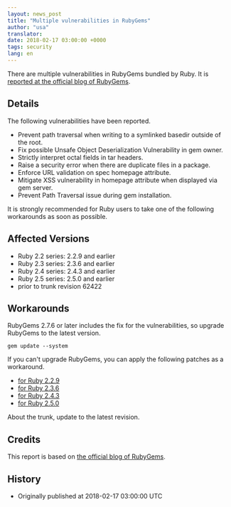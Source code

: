 ```yaml
---
layout: news_post
title: "Multiple vulnerabilities in RubyGems"
author: "usa"
translator:
date: 2018-02-17 03:00:00 +0000
tags: security
lang: en
---
```


There are multiple vulnerabilities in RubyGems bundled by Ruby.
It is [reported at the official blog of RubyGems](http://blog.rubygems.org/2018/02/15/2.7.6-released.html).

## Details

The following vulnerabilities have been reported.

* Prevent path traversal when writing to a symlinked basedir outside of the root.
* Fix possible Unsafe Object Deserialization Vulnerability in gem owner.
* Strictly interpret octal fields in tar headers.
* Raise a security error when there are duplicate files in a package.
* Enforce URL validation on spec homepage attribute.
* Mitigate XSS vulnerability in homepage attribute when displayed via gem server.
* Prevent Path Traversal issue during gem installation.

It is strongly recommended for Ruby users to take one of the following workarounds as soon as possible.

## Affected Versions

* Ruby 2.2 series: 2.2.9 and earlier
* Ruby 2.3 series: 2.3.6 and earlier
* Ruby 2.4 series: 2.4.3 and earlier
* Ruby 2.5 series: 2.5.0 and earlier
* prior to trunk revision 62422

## Workarounds

RubyGems 2.7.6 or later includes the fix for the vulnerabilities, so upgrade RubyGems to the latest version.

```
gem update --system
```

If you can't upgrade RubyGems, you can apply the following patches as a workaround.

* [for Ruby 2.2.9](https://bugs.ruby-lang.org/attachments/download/7030/rubygems-276-for-ruby22.patch)
* [for Ruby 2.3.6](https://bugs.ruby-lang.org/attachments/download/7029/rubygems-276-for-ruby23.patch)
* [for Ruby 2.4.3](https://bugs.ruby-lang.org/attachments/download/7028/rubygems-276-for-ruby24.patch)
* [for Ruby 2.5.0](https://bugs.ruby-lang.org/attachments/download/7027/rubygems-276-for-ruby25.patch)

About the trunk, update to the latest revision.

## Credits

This report is based on [the official blog of RubyGems](http://blog.rubygems.org/2018/02/15/2.7.6-released.html).

## History

* Originally published at 2018-02-17 03:00:00 UTC
